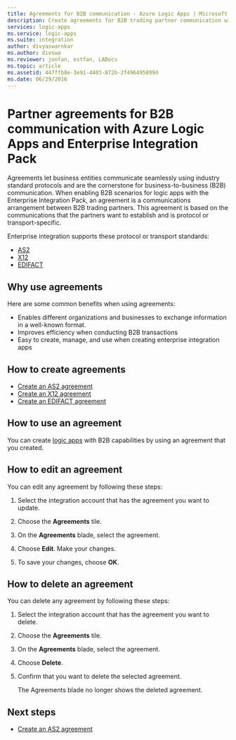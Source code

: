 ```yaml
---
title: Agreements for B2B communication - Azure Logic Apps | Microsoft Docs
description: Create agreements for B2B trading partner communication with Azure Logic Apps and Enterprise Integration Pack
services: logic-apps
ms.service: logic-apps
ms.suite: integration
author: divyaswarnkar
ms.author: divswa
ms.reviewer: jonfan, estfan, LADocs
ms.topic: article
ms.assetid: 447ffb8e-3e91-4403-872b-2f496495899d
ms.date: 06/29/2016
---
```


# Partner agreements for B2B communication with Azure Logic Apps and Enterprise Integration Pack

Agreements let business entities communicate seamlessly using industry 
standard protocols and are the cornerstone for business-to-business (B2B) communication. 
When enabling B2B scenarios for logic apps with the Enterprise Integration Pack, 
an agreement is a communications arrangement between B2B trading partners. 
This agreement is based on the communications that the partners want to 
establish and is protocol or transport-specific.

Enterprise integration supports these protocol or transport standards:

* [AS2](logic-apps-enterprise-integration-as2.md)
* [X12](logic-apps-enterprise-integration-x12.md)
* [EDIFACT](logic-apps-enterprise-integration-edifact.md)

## Why use agreements

Here are some common benefits when using agreements:

* Enables different organizations and businesses to exchange information in a well-known format.
* Improves efficiency when conducting B2B transactions
* Easy to create, manage, and use when creating enterprise integration apps

## How to create agreements

* [Create an AS2 agreement](logic-apps-enterprise-integration-as2.md)
* [Create an X12 agreement](logic-apps-enterprise-integration-x12.md)
* [Create an EDIFACT agreement](logic-apps-enterprise-integration-edifact.md)

## How to use an agreement

You can create 
[logic apps](logic-apps-overview.md "Learn about Logic apps") with B2B capabilities by using an agreement that you created.

## How to edit an agreement

You can edit any agreement by following these steps:

1. Select the integration account that has the agreement you want to update.

2. Choose the **Agreements** tile.

3. On the **Agreements** blade, select the agreement.

4. Choose **Edit**. Make your changes.

5. To save your changes, choose **OK**.

## How to delete an agreement

You can delete any agreement by following these steps:

1. Select the integration account that has the agreement you want to delete.
2. Choose the **Agreements** tile.
3. On the **Agreements** blade, select the agreement.
4. Choose **Delete**.
5. Confirm that you want to delete the selected agreement.

	The Agreements blade no longer shows the deleted agreement.

## Next steps
* [Create an AS2 agreement](logic-apps-enterprise-integration-as2.md)
